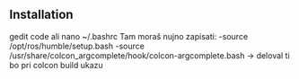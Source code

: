 ## Installation

gedit code ali nano ~/.bashrc
Tam moraš nujno zapisati:
-source /opt/ros/humble/setup.bash 
-source /usr/share/colcon_argcomplete/hook/colcon-argcomplete.bash -> deloval ti bo <tab> pri colcon build ukazu


